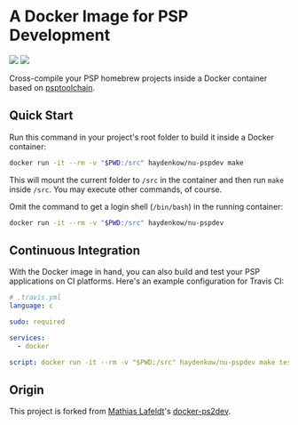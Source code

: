 # A Docker Image for PSP Development

[![](https://images.microbadger.com/badges/image/haydenkow/nu-pspdev.svg)](https://microbadger.com/images/haydenkow/nu-pspdev)
[![](https://img.shields.io/docker/pulls/haydenkow/nu-pspdev.svg?maxAge=604800)](https://hub.docker.com/r/haydenkow/nu-pspdev/)

Cross-compile your PSP homebrew projects inside a Docker container based on [psptoolchain](https://github.com/pspdev/psptoolchain).

## Quick Start

Run this command in your project's root folder to build it inside a Docker container:

```bash
docker run -it --rm -v "$PWD:/src" haydenkow/nu-pspdev make
```

This will mount the current folder to `/src` in the container and then run `make` inside `/src`. You may execute other commands, of course.

Omit the command to get a login shell (`/bin/bash`) in the running container:

```bash
docker run -it --rm -v "$PWD:/src" haydenkow/nu-pspdev
```

## Continuous Integration

With the Docker image in hand, you can also build and test your PSP applications on CI platforms. Here's an example configuration for Travis CI:

```yaml
# .travis.yml
language: c

sudo: required

services:
  - docker

script: docker run -it --rm -v "$PWD:/src" haydenkow/nu-pspdev make test
```

## Origin

This project is forked from [Mathias Lafeldt](https://twitter.com/mlafeldt)'s [docker-ps2dev](https://github.com/mlafeldt/docker-ps2dev).
